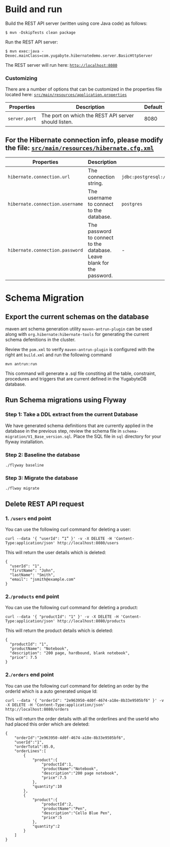 # Build and run

Build the REST API server (written using core Java code) as follows:

```
$ mvn -DskipTests clean package
```

Run the REST API server:

```
$ mvn exec:java -Dexec.mainClass=com.yugabyte.hibernatedemo.server.BasicHttpServer
```

The REST server will run here: [`http://localhost:8080`](http://localhost:8080)

### Customizing

There are a number of options that can be customized in the properties file located here:
[`src/main/resources/application.properties`](https://github.com/YugaByte/orm-examples/blob/master/hibernate/src/main/resources/application.properties)

| Properties    | Description   | Default |
| ------------- | ------------- | ------- |
| `server.port`  | The port on which the REST API server should listen. | 8080 |

## For the Hibernate connection info, please modify the file: [`src/main/resources/hibernate.cfg.xml`](https://github.com/YugaByte/orm-examples/blob/master/hibernate/src/main/resources/hibernate.cfg.xml)

| Properties    | Description   | Default |
| ------------- | ------------- | ------- |
| `hibernate.connection.url`  | The connection string. | `jdbc:postgresql://localhost:5433/postgres`  |
| `hibernate.connection.username` | The username to connect to the database. | `postgres` |
| `hibernate.connection.password` | The password to connect to the database. Leave blank for the password. | - |

# Schema Migration

## Export the current schemas on the database

maven ant schema generation utility `maven-antrun-plugin` can be used along with `org.hibernate:hibernate-tools`
for generating the current schema defenitions in the cluster.

Review the `pom.xml` to verify `maven-antrun-plugin` is configured with the right ant `build.xml` and run the following command

```
mvn antrun:run
```

This command will generate a .sql file constiting all the table, constraint, procedures and triggers that are current defined in the YugabyteDB database.

## Run Schema migrations using Flyway

### Step 1: Take a DDL extract from the current Database

We have generated schema definitions that are currently applied in the database in the previous step, review the schema file in `schema-migration/V1_Base_version.sql`. Place the SQL file in `sql` directory for your flyway installation.

### Step 2: Baseline the database

```
./flyway baseline
```

### Step 3: Migrate the database

```
./flway migrate
```

## Delete REST API request 

### 1. `/users` end point
  
 You can use the following curl command for deleting a user:
 
 ```
 curl --data '{ "userId": “1” }' -v -X DELETE -H 'Content-Type:application/json' http://localhost:8080/users
 ```

This will return the user details which is deleted:

```
{
  "userId": "1",
  "firstName": "John",
  "lastName": "Smith",
  "email": "jsmith@example.com"
}
```

### 2.`/products` end point
 You can use the following curl command for deleting a product:
 
 ```
curl --data '{ "productId": "1" }' -v -X DELETE -H 'Content-Type:application/json' http://localhost:8080/products
 ```

This will return the product details which is deleted:

```
{
  "productId": "1",
  "productName": "Notebook",
  "description": "200 page, hardbound, blank notebook",
  "price": 7.5
}
```
### 2.`/orders` end point
 You can use the following curl command for deleting an order by the orderId which is a auto generated unique Id:
 
 ```
curl --data '{ "orderId": "2e963950-4d0f-4674-a18e-8b33e9505bf6" }' -v -X DELETE -H 'Content-Type:application/json' http://localhost:8080/orders
 ```

This will return the order details with all the orderlines and the userId who had placed this order which are deleted:

```
{
    "orderId":"2e963950-4d0f-4674-a18e-8b33e9505bf6",
    "userId":"1",
    "orderTotal":85.0,
    "orderLines":[
        {
            "product":{
                "productId":1,
                "productName":"Notebook",
                "description":"200 page notebook",
                "price":7.5
            },
            "quantity":10
        },
        {
            "product":{
                "productId":2,
                "productName":"Pen",
                "description":"Cello Blue Pen",
                "price":5
            },
            "quantity":2
        }
    ]
}
```






